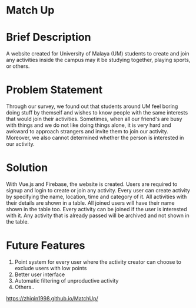 # Match Up

# Brief Description
A website created for University of Malaya (UM) students to create and join any activities inside the campus may it be studying together, playing sports, or others.
 
# Problem Statement
Through our survey, we found out that students around UM feel boring doing stuff by themself and wishes to know people with the same interests that would join their activities. Sometimes, when all our friend's are busy with things and we do not like doing things alone, it is very hard and awkward to approach strangers and invite them to join our activity. Moreover, we also cannot determined whether the person is interested in our activity.

# Solution
With Vue.js and Firebase, the website is created. Users are required to signup and login to create or join any activity. Every user can create activity by specifying the name, location, time and category of it. All activities with their details are shown in a table. All joined users will have their name shown in the table too. Every activity can be joined if the user is interested with it. Any activity that is already passed will be archived and not shown in the table.

# Future Features
1. Point system for every user where the activity creator can choose to exclude users with low points
2. Better user interface
3. Automatic filtering of unproductive activity
4. Others..

https://zhiqin1998.github.io/MatchUp/
